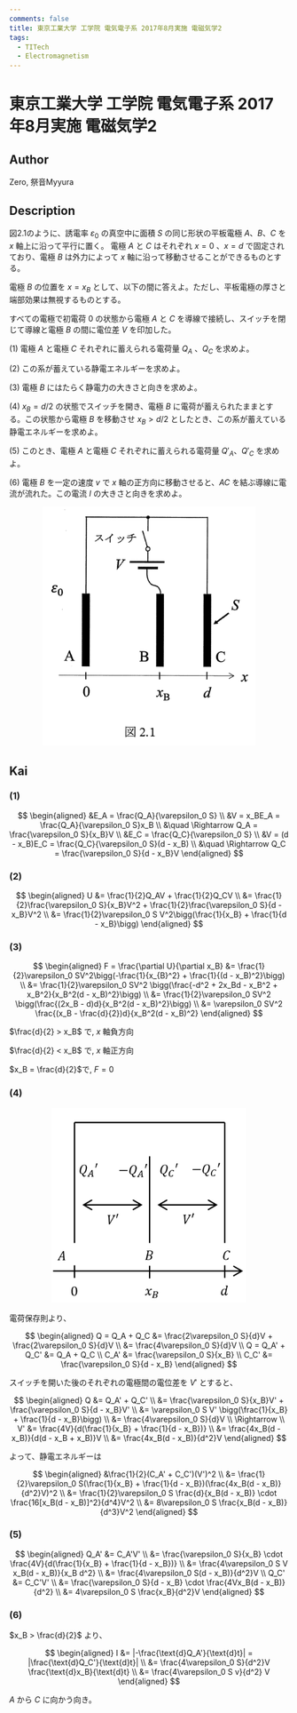 ```yaml
---
comments: false
title: 東京工業大学 工学院 電気電子系 2017年8月実施 電磁気学2
tags:
  - TITech
  - Electromagnetism
---
```

# 東京工業大学 工学院 電気電子系 2017年8月実施 電磁気学2

## **Author**
Zero, 祭音Myyura

## **Description**
図2.1のように、誘電率 $\varepsilon_0$ の真空中に面積 $S$ の同じ形状の平板電極 $A、B、C$ を $x$ 軸上に沿って平行に置く。
電極 $A$ と $C$ はそれぞれ $x = 0$ 、$x = d$ で固定されており、電極 $B$ は外力によって $x$ 軸に沿って移動させることができるものとする。

電極 $B$ の位置を $x = x_B$ として、以下の間に答えよ。ただし、平板電極の厚さと端部効果は無視するものとする。

すべての電極で初電荷 0 の状態から電極 $A$ と $C$ を導線で接続し、スイッチを閉じて導線と電極 $B$ の間に電位差 $V$ を印加した。

(1) 電極 $A$ と電極 $C$ それぞれに蓄えられる電荷量 $Q_A$ 、$Q_C$ を求めよ。

(2) この系が蓄えている静電エネルギーを求めよ。

(3) 電極 $B$ にはたらく静電力の大きさと向きを求めよ。

(4) $x_B = d/2$ の状態でスイッチを開き、電極 $B$ に電荷が蓄えられたままとする。この状態から電極 $B$ を移動させ $x_B > d/2$ としたとき、この系が蓄えている静電エネルギーを求めよ。

(5) このとき、電極 $A$ と電極 $C$ それぞれに蓄えられる電荷量 $Q'_A$、$Q'_C$ を求めよ。

(6) 電極 $B$ を一定の速度 $v$ で $x$ 軸の正方向に移動させると、$AC$ を結ぶ導線に電流が流れた。この電流 $I$ の大きさと向きを求めよ。

<figure style="text-align:center;">
  <img src="https://raw.githubusercontent.com/Myyura/the_kai_project_assets/main/kakomonn/TITech/engineering/ee_201708_electromagnetism_2_p1.png" width="385" alt=""/>
</figure>

## **Kai**
### (1)

$$
\begin{aligned}
&E_A = \frac{Q_A}{\varepsilon_0 S} \\
&V = x_BE_A = \frac{Q_A}{\varepsilon_0 S}x_B \\
&\quad \Rightarrow Q_A = \frac{\varepsilon_0 S}{x_B}V \\
&E_C = \frac{Q_C}{\varepsilon_0 S} \\
&V = (d - x_B)E_C = \frac{Q_C}{\varepsilon_0 S}(d - x_B) \\
&\quad \Rightarrow Q_C = \frac{\varepsilon_0 S}{d - x_B}V
\end{aligned}
$$

### (2)

$$
\begin{aligned}
U &= \frac{1}{2}Q_AV + \frac{1}{2}Q_CV \\
&= \frac{1}{2}\frac{\varepsilon_0 S}{x_B}V^2 + \frac{1}{2}\frac{\varepsilon_0 S}{d - x_B}V^2 \\
&= \frac{1}{2}\varepsilon_0 S V^2\bigg(\frac{1}{x_B} + \frac{1}{d - x_B}\bigg)
\end{aligned}
$$

### (3)

$$
\begin{aligned}
F = \frac{\partial U}{\partial x_B} &= \frac{1}{2}\varepsilon_0 SV^2\bigg(-\frac{1}{x_{B}^2} + \frac{1}{(d - x_B)^2}\bigg) \\
&= \frac{1}{2}\varepsilon_0 SV^2 \bigg(\frac{-d^2 + 2x_Bd - x_B^2 + x_B^2}{x_B^2(d - x_B)^2}\bigg) \\
&= \frac{1}{2}\varepsilon_0 SV^2 \bigg(\frac{(2x_B - d)d}{x_B^2(d - x_B)^2}\bigg) \\
&= \varepsilon_0 SV^2 \frac{(x_B - \frac{d}{2})d}{x_B^2(d - x_B)^2}
\end{aligned}
$$

$\frac{d}{2} > x_B$ で, $x$ 軸負方向

$\frac{d}{2} < x_B$ で, $x$ 軸正方向

$x_B = \frac{d}{2}$で, $F = 0$

### (4)

<figure style="text-align:center;">
  <img src="https://raw.githubusercontent.com/Myyura/the_kai_project_assets/main/kakomonn/TITech/engineering/ee_201708_electromagnetism_2_p2.png" width="350" alt=""/>
</figure>

電荷保存則より、

$$
\begin{aligned}
Q = Q_A + Q_C &= \frac{2\varepsilon_0 S}{d}V + \frac{2\varepsilon_0 S}{d}V \\
&= \frac{4\varepsilon_0 S}{d}V \\
Q = Q_A' + Q_C' &= Q_A + Q_C \\
C_A' &= \frac{\varepsilon_0 S}{x_B} \\
C_C' &= \frac{\varepsilon_0 S}{d - x_B}
\end{aligned}
$$

スイッチを開いた後のそれぞれの電極間の電位差を $V'$ とすると、

$$
\begin{aligned}
Q &= Q_A' + Q_C' \\
&= \frac{\varepsilon_0 S}{x_B}V' + \frac{\varepsilon_0 S}{d - x_B}V' \\
&= \varepsilon_0 S V' \bigg(\frac{1}{x_B} + \frac{1}{d - x_B}\bigg) \\
&= \frac{4\varepsilon_0 S}{d}V \\
\Rightarrow \\
V' &= \frac{4V}{d(\frac{1}{x_B} + \frac{1}{d - x_B})} \\
&= \frac{4x_B(d - x_B)}{d(d - x_B + x_B)}V \\
&= \frac{4x_B(d - x_B)}{d^2}V
\end{aligned}
$$

よって、静電エネルギーは

$$
\begin{aligned}
&\frac{1}{2}(C_A' + C_C')(V')^2 \\
&= \frac{1}{2}\varepsilon_0 S(\frac{1}{x_B} + \frac{1}{d - x_B})(\frac{4x_B(d - x_B)}{d^2}V)^2 \\ 
&= \frac{1}{2}\varepsilon_0 S \frac{d}{x_B(d - x_B)} \cdot \frac{16[x_B(d - x_B)]^2}{d^4}V^2 \\
&= 8\varepsilon_0 S \frac{x_B(d - x_B)}{d^3}V^2
\end{aligned}
$$

### (5)

$$
\begin{aligned}
Q_A' &= C_A'V' \\
&= \frac{\varepsilon_0 S}{x_B} \cdot \frac{4V}{d(\frac{1}{x_B} + \frac{1}{d - x_B})} \\
&= \frac{4\varepsilon_0 S V x_B(d - x_B)}{x_B d^2} \\
&= \frac{4\varepsilon_0 S(d - x_B)}{d^2}V \\
Q_C' &= C_C'V' \\
&= \frac{\varepsilon_0 S}{d - x_B} \cdot \frac{4Vx_B(d - x_B)}{d^2} \\
&= 4\varepsilon_0 S \frac{x_B}{d^2}V
\end{aligned}
$$

### (6)
$x_B > \frac{d}{2}$ より、

$$
\begin{aligned}
I &= |-\frac{\text{d}Q_A'}{\text{d}t}| = |\frac{\text{d}Q_C'}{\text{d}t}| \\
&= \frac{4\varepsilon_0 S}{d^2}V \frac{\text{d}x_B}{\text{d}t} \\
&= \frac{4\varepsilon_0 S v}{d^2} V
\end{aligned}
$$

$A$ から $C$ に向かう向き。